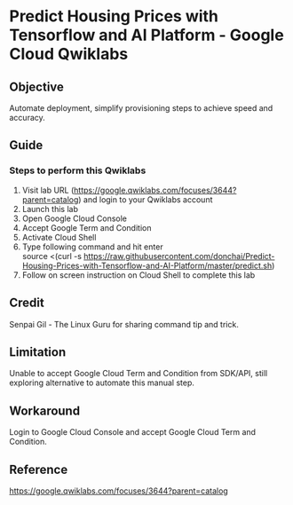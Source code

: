 # Predict Housing Prices with Tensorflow and AI Platform - Google Cloud Qwiklabs

## Objective

Automate deployment, simplify provisioning steps to achieve speed and accuracy.

## Guide

### Steps to perform this Qwiklabs
1. Visit lab URL (https://google.qwiklabs.com/focuses/3644?parent=catalog) and login to your Qwiklabs account
2. Launch this lab
3. Open Google Cloud Console
4. Accept Google Term and Condition
5. Activate Cloud Shell
6. Type following command and hit enter  
source <(curl -s https://raw.githubusercontent.com/donchai/Predict-Housing-Prices-with-Tensorflow-and-AI-Platform/master/predict.sh)
7. Follow on screen instruction on Cloud Shell to complete this lab

## Credit
Senpai Gil - The Linux Guru for sharing command tip and trick.

## Limitation

Unable to accept Google Cloud Term and Condition from SDK/API, still exploring alternative to automate this manual step.

## Workaround

Login to Google Cloud Console and accept Google Cloud Term and Condition.

## Reference 

https://google.qwiklabs.com/focuses/3644?parent=catalog
